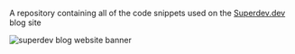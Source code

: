 A repository containing all of the code snippets used on the [Superdev.dev](https://superdev.dev) blog site

![superdev blog website banner](https://res.cloudinary.com/follio/image/upload/v1656064088/osohjds8fp7ntokzq2yp.png)